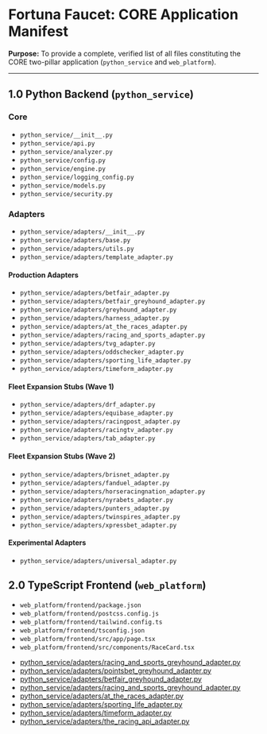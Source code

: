 # Fortuna Faucet: CORE Application Manifest

**Purpose:** To provide a complete, verified list of all files constituting the CORE two-pillar application (`python_service` and `web_platform`).

---

## 1.0 Python Backend (`python_service`)

### Core
- `python_service/__init__.py`
- `python_service/api.py`
- `python_service/analyzer.py`
- `python_service/config.py`
- `python_service/engine.py`
- `python_service/logging_config.py`
- `python_service/models.py`
- `python_service/security.py`

### Adapters
- `python_service/adapters/__init__.py`
- `python_service/adapters/base.py`
- `python_service/adapters/utils.py`
- `python_service/adapters/template_adapter.py`

#### Production Adapters
- `python_service/adapters/betfair_adapter.py`
- `python_service/adapters/betfair_greyhound_adapter.py`
- `python_service/adapters/greyhound_adapter.py`
- `python_service/adapters/harness_adapter.py`
- `python_service/adapters/at_the_races_adapter.py`
- `python_service/adapters/racing_and_sports_adapter.py`
- `python_service/adapters/tvg_adapter.py`
- `python_service/adapters/oddschecker_adapter.py`
- `python_service/adapters/sporting_life_adapter.py`
- `python_service/adapters/timeform_adapter.py`

#### Fleet Expansion Stubs (Wave 1)
- `python_service/adapters/drf_adapter.py`
- `python_service/adapters/equibase_adapter.py`
- `python_service/adapters/racingpost_adapter.py`
- `python_service/adapters/racingtv_adapter.py`
- `python_service/adapters/tab_adapter.py`

#### Fleet Expansion Stubs (Wave 2)
- `python_service/adapters/brisnet_adapter.py`
- `python_service/adapters/fanduel_adapter.py`
- `python_service/adapters/horseracingnation_adapter.py`
- `python_service/adapters/nyrabets_adapter.py`
- `python_service/adapters/punters_adapter.py`
- `python_service/adapters/twinspires_adapter.py`
- `python_service/adapters/xpressbet_adapter.py`

#### Experimental Adapters
- `python_service/adapters/universal_adapter.py`

## 2.0 TypeScript Frontend (`web_platform`)

- `web_platform/frontend/package.json`
- `web_platform/frontend/postcss.config.js`
- `web_platform/frontend/tailwind.config.ts`
- `web_platform/frontend/tsconfig.json`
- `web_platform/frontend/src/app/page.tsx`
- `web_platform/frontend/src/components/RaceCard.tsx`

*   [python_service/adapters/racing_and_sports_greyhound_adapter.py](https://raw.githubusercontent.com/masonj0/scrape-sort_races-toteboards/refs/heads/main/python_service/adapters/racing_and_sports_greyhound_adapter.py)
*   [python_service/adapters/pointsbet_greyhound_adapter.py](https://raw.githubusercontent.com/masonj0/scrape-sort_races-toteboards/refs/heads/main/python_service/adapters/pointsbet_greyhound_adapter.py)
*   [python_service/adapters/betfair_greyhound_adapter.py](https://raw.githubusercontent.com/masonj0/scrape-sort_races-toteboards/refs/heads/main/python_service/adapters/betfair_greyhound_adapter.py)
*   [python_service/adapters/racing_and_sports_greyhound_adapter.py](https://raw.githubusercontent.com/masonj0/scrape-sort_races-toteboards/refs/heads/main/python_service/adapters/racing_and_sports_greyhound_adapter.py)
*   [python_service/adapters/at_the_races_adapter.py](https://raw.githubusercontent.com/masonj0/scrape-sort_races-toteboards/refs/heads/main/python_service/adapters/at_the_races_adapter.py)
*   [python_service/adapters/sporting_life_adapter.py](https://raw.githubusercontent.com/masonj0/scrape-sort_races-toteboards/refs/heads/main/python_service/adapters/sporting_life_adapter.py)
*   [python_service/adapters/timeform_adapter.py](https://raw.githubusercontent.com/masonj0/scrape-sort_races-toteboards/refs/heads/main/python_service/adapters/timeform_adapter.py)
*   [python_service/adapters/the_racing_api_adapter.py](https://raw.githubusercontent.com/masonj0/scrape-sort_races-toteboards/refs/heads/main/python_service/adapters/the_racing_api_adapter.py)
